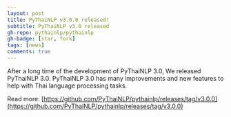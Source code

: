 ```yaml
---
layout: post
title: PyThaiNLP v3.0.0 released!
subtitle: PyThaiNLP v3.0 released
gh-repo: pythainlp/pythainlp
gh-badge: [star, fork]
tags: [news]
comments: true
---
```


After a long time of the development of PyThaiNLP 3.0, We released PyThaiNLP 3.0. PyThaiNLP 3.0 has many improvements and new features to help with Thai language processing tasks.

Read more: [https://github.com/PyThaiNLP/pythainlp/releases/tag/v3.0.0](https://github.com/PyThaiNLP/pythainlp/releases/tag/v3.0.0)
